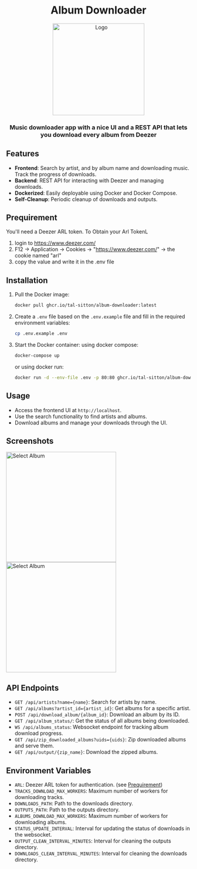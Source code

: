 <div align="center"> 
<h1>Album Downloader</h1>

<img alt="Logo" height="250px" width="250px" src="https://github.com/tal-sitton/Deezer-Album-Downloader/blob/master/frontend/public/icon.png?raw=true"/>

<h3>Music downloader app with a nice UI and a REST API that lets you download every album from Deezer</h3>
</div>

## Features

- **Frontend**: Search by artist, and by album name and downloading music. Track the progress of downloads.
- **Backend**: REST API for interacting with Deezer and managing downloads.
- **Dockerized**: Easily deployable using Docker and Docker Compose.
- **Self-Cleanup**: Periodic cleanup of downloads and outputs.

## Prequirement

You'll need a Deezer ARL token.
To Obtain your Arl TokenL

1. login to https://www.deezer.com/
2. F12 → Application → Cookies → "https://www.deezer.com/" → the cookie named "arl"
3. copy the value and write it in the .env file

## Installation

1. Pull the Docker image:
    ```sh
    docker pull ghcr.io/tal-sitton/album-downloader:latest
    ```

2. Create a `.env` file based on the `.env.example` file and fill in the required environment variables:
    ```sh
    cp .env.example .env
    ```

3. Start the Docker container:
   using docker compose:
    ```sh
    docker-compose up
    ```
   or using docker run:
    ```sh
    docker run -d --env-file .env -p 80:80 ghcr.io/tal-sitton/album-downloader:latest
    ```

## Usage

- Access the frontend UI at `http://localhost`.
- Use the search functionality to find artists and albums.
- Download albums and manage your downloads through the UI.

## Screenshots

<img alt="Select Album" height="300px" src="https://github.com/tal-sitton/Deezer-Album-Downloader/blob/master/docs/Select Album.png?raw=true"/>
<img alt="Select Album" height="300px" src="https://github.com/tal-sitton/Deezer-Album-Downloader/blob/master/docs/Download Album.png?raw=true"/>

## API Endpoints

- `GET /api/artists?name={name}`: Search for artists by name.
- `GET /api/albums?artist_id={artist_id}`: Get albums for a specific artist.
- `POST /api/download_album/{album_id}`: Download an album by its ID.
- `GET /api/album_status/`: Get the status of all albums being downloaded.
- `WS /api/albums_status`: Websocket endpoint for tracking album download progress.
- `GET /api/zip_downloaded_albums?uids={uids}`: Zip downloaded albums and serve them.
- `GET /api/output/{zip_name}`: Download the zipped albums.

## Environment Variables

- `ARL`: Deezer ARL token for authentication. (see [Prequirement](#prequirement))
- `TRACKS_DOWNLOAD_MAX_WORKERS`: Maximum number of workers for downloading tracks.
- `DOWNLOADS_PATH`: Path to the downloads directory.
- `OUTPUTS_PATH`: Path to the outputs directory.
- `ALBUMS_DOWNLOAD_MAX_WORKERS`: Maximum number of workers for downloading albums.
- `STATUS_UPDATE_INTERVAL`: Interval for updating the status of downloads in the websocket.
- `OUTPUT_CLEAN_INTERVAL_MINUTES`: Interval for cleaning the outputs directory.
- `DOWNLOADS_CLEAN_INTERVAL_MINUTES`: Interval for cleaning the downloads directory.
